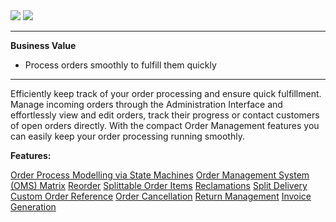 <div class='feature-text'>
    <div class='feature-images'>
    <img class="light-mode" src="https://spryker.s3.eu-central-1.amazonaws.com/docs/Document+360/Capabilities+icons/light/Order+Management.svg"/>
    <img class="dark-mode" src="https://spryker.s3.eu-central-1.amazonaws.com/docs/Document+360/Capabilities+icons/dark/Order+Management.svg"/>
    </div>
    <div class="feature-text-wrap">

***
**Business Value**
* Process orders smoothly to fulfill them quickly
***
        
Efficiently keep track of your order processing and ensure quick fulfillment. Manage incoming orders through the Administration Interface and effortlessly view and edit orders, track their progress or contact customers of open orders directly. With the compact Order Management features you can easily keep your order processing running smoothly.
</div>
</div>

**Features:**
<div>
<a class="feature-link" href="https://documentation.spryker.com/docs/order-process-modelling-state-machines">Order Process Modelling via State Machines</a> 
<a class="feature-link" href="https://documentation.spryker.com/docs/oms-matrix">Order Management System (OMS) Matrix</a>
<a class="feature-link" href="https://documentation.spryker.com/docs/reorder">Reorder</a>
<a class="feature-link" href="https://documentation.spryker.com/docs/splittable-order-items">Splittable Order Items</a>
<a class="feature-link" href="https://documentation.spryker.com/docs/reclamations-201903">Reclamations</a>
<a class="feature-link" href="https://documentation.spryker.com/docs/split-delivery">Split Delivery</a>
<a class="feature-link" href="https://documentation.spryker.com/docs/en/custom-order-reference">Custom Order Reference</a>
<a class="feature-link" href="https://documentation.spryker.com/docs/en/order-cancellation">Order Cancellation</a>
    <a class="feature-link" href="https://documentation.spryker.com/docs/en/return-management">Return Management</a>
    <a class="feature-link" href="https://documentation.spryker.com/docs/en/invoice-generation">Invoice Generation</a>
    </div>